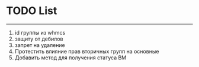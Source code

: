 # TODO List #
* * *

1. id группы из whmcs
2. защиту от дебилов
3. запрет на удаление
4. Протестить влияние прав вторичных групп на основные
5. Добавить метод для получения статуса ВМ